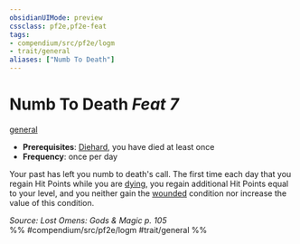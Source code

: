 ```yaml
---
obsidianUIMode: preview
cssclass: pf2e,pf2e-feat
tags:
- compendium/src/pf2e/logm
- trait/general
aliases: ["Numb To Death"]
---
```

# Numb To Death  *Feat 7*  
[general](rules/traits/general.md "General Feat Trait")  

- **Prerequisites**: [Diehard](compendium/feats/diehard.md), you have died at least once
- **Frequency**: once per day

Your past has left you numb to death's call. The first time each day that you regain Hit Points while you are [dying](rules/conditions.md#Dying), you regain additional Hit Points equal to your level, and you neither gain the [wounded](rules/conditions.md#Wounded) condition nor increase the value of this condition.

*Source: Lost Omens: Gods & Magic p. 105*  
%% #compendium/src/pf2e/logm #trait/general %%